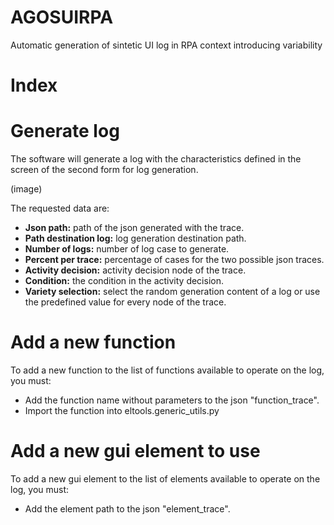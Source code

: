 # AGOSUIRPA
Automatic generation of sintetic UI log in RPA context introducing variability

# Index


# Generate log
The software will generate a log with the characteristics defined in the screen of the second form for log generation.

(image)

The requested data are:
- **Json path:** path of the json generated with the trace.
- **Path destination log:** log generation destination path.
- **Number of logs:** number of log case to generate.
- **Percent per trace:** percentage of cases for the two possible json traces.
- **Activity decision:** activity decision node of the trace.
- **Condition:** the condition in the activity decision.
- **Variety selection:** select the random generation content of a log or use the predefined value for every node of the trace.

# Add a new function

To add a new function to the list of functions available to operate on the log, you must:
- Add the function name without parameters to the json "function_trace".
- Import the function into eltools.generic_utils.py 

# Add a new gui element to use

To add a new gui element to the list of elements available to operate on the log, you must:
- Add the element path to the json "element_trace".
